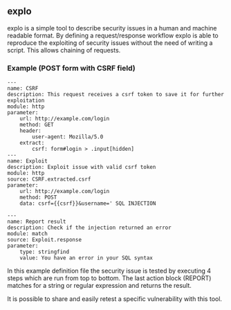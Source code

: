 ## explo

explo is a simple tool to describe security issues in a human and machine readable format.
By defining a request/response workflow explo is able to reproduce the exploiting of security issues without the
need of writing a script. This allows chaining of requests.

### Example (POST form with CSRF field)

	---
    name: CSRF
	description: This request receives a csrf token to save it for further exploitation
    module: http
    parameter:
        url: http://example.com/login
        method: GET
	    header:
            user-agent: Mozilla/5.0
        extract:
            csrf: form#login > .input[hidden]
	---
	name: Exploit
    description: Exploit issue with valid csrf token
    module: http
	source: CSRF.extracted.csrf
    parameter:
        url: http://example.com/login
        method: POST
        data: csrf={{csrf}}&username=' SQL INJECTION

    ---
    name: Report result
	description: Check if the injection returned an error
    module: match
	source: Exploit.response
	parameter:
        type: stringfind
        value: You have an error in your SQL syntax

In this example definition file the security issue is tested by executing 4 steps which are run from top to bottom. The last action block (REPORT) matches for a string or regular expression and returns the result.

It is possible to share and easily retest a specific vulnerability with this tool.
